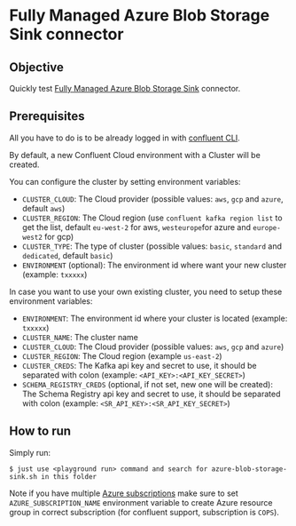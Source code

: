 # Fully Managed Azure Blob Storage Sink connector



## Objective

Quickly test [Fully Managed Azure Blob Storage Sink](https://docs.confluent.io/cloud/current/connectors/cc-azure-blob-sink.html) connector.

## Prerequisites

All you have to do is to be already logged in with [confluent CLI](https://docs.confluent.io/confluent-cli/current/overview.html#confluent-cli-overview).

By default, a new Confluent Cloud environment with a Cluster will be created.

You can configure the cluster by setting environment variables:

* `CLUSTER_CLOUD`: The Cloud provider (possible values: `aws`, `gcp` and `azure`, default `aws`)
* `CLUSTER_REGION`: The Cloud region (use `confluent kafka region list` to get the list, default `eu-west-2` for aws, `westeurope`for azure and `europe-west2` for gcp)
* `CLUSTER_TYPE`: The type of cluster (possible values: `basic`, `standard` and `dedicated`, default `basic`)
* `ENVIRONMENT` (optional): The environment id where want your new cluster (example: `txxxxx`) 

In case you want to use your own existing cluster, you need to setup these environment variables:

* `ENVIRONMENT`: The environment id where your cluster is located (example: `txxxxx`) 
* `CLUSTER_NAME`: The cluster name
* `CLUSTER_CLOUD`: The Cloud provider (possible values: `aws`, `gcp` and `azure`)
* `CLUSTER_REGION`: The Cloud region (example `us-east-2`)
* `CLUSTER_CREDS`: The Kafka api key and secret to use, it should be separated with colon (example: `<API_KEY>:<API_KEY_SECRET>`)
* `SCHEMA_REGISTRY_CREDS` (optional, if not set, new one will be created): The Schema Registry api key and secret to use, it should be separated with colon (example: `<SR_API_KEY>:<SR_API_KEY_SECRET>`)



## How to run

Simply run:

```
$ just use <playground run> command and search for azure-blob-storage-sink.sh in this folder
```

Note if you have multiple [Azure subscriptions](https://github.com/MicrosoftDocs/azure-docs-cli/blob/main/docs-ref-conceptual/manage-azure-subscriptions-azure-cli.md#change-the-active-subscription) make sure to set `AZURE_SUBSCRIPTION_NAME` environment variable to create Azure resource group in correct subscription (for confluent support, subscription is `COPS`).